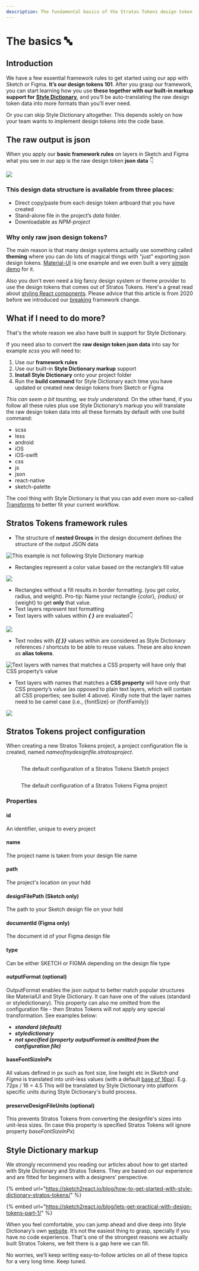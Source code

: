```yaml
---
description: The fundamental basics of the Stratos Tokens design token framework
---
```


# The basics 🔤

## Introduction

We have a few essential framework rules to get started using our app with Sketch or Figma. **It’s our design tokens 101**. After you grasp our framework, you can start learning how you use **these together with our built-in markup support for** [**Style Dictionary**](https://amzn.github.io/style-dictionary/#/), and you’ll be auto-translating the raw design token data into more formats than you’ll ever need.&#x20;

Or you can skip Style Dictionary altogether. This depends solely on how your team wants to implement design tokens into the code base.

## The raw output is json

When you apply our **basic framework rules** on layers in Sketch and Figma what you see in our app is the raw design token **json data** 👇&#x20;

![](../.gitbook/assets/rawjsondata-tokens.png)

### **This design data structure is available from three places:**

* Direct copy/paste from each design token artboard that you have created
* Stand-alone file in the project’s _data_ folder.
* Downloadable as _NPM-project_

### Why only raw json design tokens?

The main reason is that many design systems actually use something called **theming** where you can do lots of magical things with "just" exporting json design tokens. [Material-UI](https://material-ui.com/customization/theming/) is one example and we even built a very [simple demo](https://marketplace.sketch2react.io/product/material-ui-demo/) for it.

Also you don't even need a big fancy design system or theme provider to use the design tokens that comes out of Stratos Tokens. Here's a great read about [styling React components](https://medium.com/sketch2react/styling-react-components-using-stratos-design-tokens-dfe0e4e10247). Please advice that this article is from 2020 before we introduced our [breaking](https://sketch2react.gitbook.io/sketch2react-io/v/stratos-tokens-2021/develop/stratos-design-tokens/migrating-from-the-pre-release) framework change.&#x20;

## What if I need to do more?

That's the whole reason we also have built in support for Style Dictionary.

If you need also to convert the **raw design token json data** into say for example _scss_ you will need to:

1. Use our **framework rules**
2. Use our built-in **Style Dictionary markup** support
3. **Install Style Dictionary** onto your project folder
4. Run the **build command** for Style Dictionary each time you have updated or created new design tokens from Sketch or Figma

_This can seem a bit taunting, we truly understand._ On the other hand, if you follow all these rules plus use Style Dictionary’s markup you will translate the raw design token data into all these formats by default with one build command:

* scss
* less
* android
* iOS
* iOS-swift
* css
* js
* json
* react-native
* sketch-palette

The cool thing with Style Dictionary is that you can add even more so-called [Transforms](https://amzn.github.io/style-dictionary/#/transforms) to better fit your current workflow.

## Stratos Tokens framework rules

* The structure of **nested Groups** in the design document defines the structure of the output JSON data

![This example is not following Style Dictionary markup](../.gitbook/assets/basic-structure.png)

* Rectangles represent a color value based on the rectangle’s fill value

![](../.gitbook/assets/rectangle-colors.png)

* Rectangles without a fill results in border formatting. (you get color, radius, and weight). Pro-tip: Name your rectangle {color}_, {radius}_ or {weight} to get **only** that value.
* Text layers represent text formatting
* Text layers with values within _**{ }**_ are evaluated👇

![](../.gitbook/assets/text-layers.png)

* Text nodes with _**\{{ \}}**_ values within are considered as Style Dictionary references / shortcuts to be able to reuse values. These are also known as **alias tokens**.

![Text layers with names that matches a CSS property will have only that CSS property’s value](../.gitbook/assets/css-properties.png)

*   Text layers with names that matches a **CSS property** will have only that CSS property’s value (as opposed to plain text layers, which will contain all CSS properties; see bullet 4 above). Kindly note that the layer names need to be camel case (i.e., {fontSize} or {fontFamily})



![](../.gitbook/assets/json-view.png)

## Stratos Tokens project configuration

When creating a new Stratos Tokens project, a project configuration file is created, named _nameofmydesignfile.stratosproject_.&#x20;

<figure><img src="../.gitbook/assets/Skärmavbild 2022-10-28 kl. 10.43.29.png" alt=""><figcaption><p>The default configuration of a Stratos Tokens Sketch project</p></figcaption></figure>

<figure><img src="../.gitbook/assets/Skärmavbild 2022-10-28 kl. 11.21.41 (1).png" alt=""><figcaption><p>The default configuration of a Stratos Tokens Figma project</p></figcaption></figure>

### Properties&#x20;

#### id

An identifier, unique to every project

#### name

The project name is taken from your design file name

#### path

The project's location on your hdd

#### designFilePath (Sketch only)

The path to your Sketch design file on your hdd

#### documentId (Figma only)

The document id of your Figma design file

#### type

Can be either SKETCH or FIGMA depending on the design file type

#### outputFormat (optional)

OutputFormat enables the json output to better match popular structures like MaterialUI and Style Dictionary. It can have one of the values (standard or styledictionary). This property can also me omitted from the configuration file - then Stratos Tokens will not apply any special transformation. See examples below:

* _**standard (default)**_
* _**styledictionary**_
* _**not specified (property outputFormat is omitted from the configuration file)**_

#### baseFontSizeInPx

All values defined in px such as font size, line height etc in _Sketch and_ _Figma_ is translated into unit-less values (with a default [base of 16px](https://learnui.design/blog/mobile-desktop-website-font-size-guidelines.html)). E.g. 72px / 16 = 4.5 This will be translated by Style Dictionary into platform specific units during Style Dictionary's build process.

#### preserveDesignFileUnits (optional)

This prevents Stratos Tokens from converting the designfile's sizes into unit-less sizes. (In case this property is specified Stratos Tokens will ignore property _baseFontSizeInPx_)

## Style Dictionary markup

We strongly recommend you reading our articles about how to get started with Style Dictionary and Stratos Tokens. They are based on our experience and are fitted for beginners with a designers' perspective.

{% embed url="https://sketch2react.io/blog/how-to-get-started-with-style-dictionary-stratos-tokens/" %}

{% embed url="https://sketch2react.io/blog/lets-get-practical-with-design-tokens-part-1/" %}



When you feel comfortable, you can jump ahead and dive deep into Style Dictionary’s own [website](https://amzn.github.io/style-dictionary/#/). It’s not the easiest thing to grasp, specially if you have no code experience. That's one of the strongest reasons we actually built Stratos Tokens, we felt there is a gap here we can fill.

No worries, we’ll keep writing easy-to-follow articles on all of these topics for a very long time. Keep tuned.

